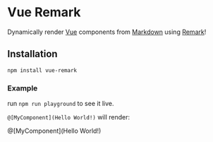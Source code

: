 # Vue Remark

Dynamically render [Vue](https://vuejs.org/) components from [Markdown](https://en.wikipedia.org/wiki/Markdown) using [Remark](https://remark.js.org/)!

## Installation
```
npm install vue-remark
```

### Example
run `npm run playground` to see it live.

`@[MyComponent](Hello World!)` will render:

@[MyComponent](Hello World!)
